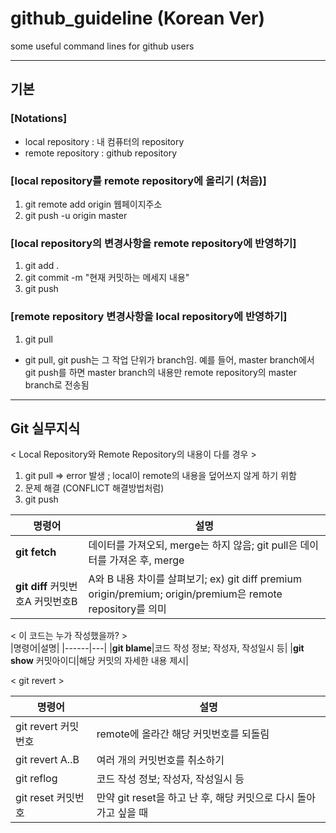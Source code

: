# github_guideline (Korean Ver)
some useful command lines for github users

---


## 기본

### [Notations]
 * local repository : 내 컴퓨터의 repository
 * remote repository : github repository


### [local repository를 remote repository에 올리기 (처음)]
 1. git remote add origin 웹페이지주소
 2. git push -u origin master


### [local repository의 변경사항을 remote repository에 반영하기]
 1. git add .
 2. git commit -m "현재 커밋하는 메세지 내용"
 3. git push


### [remote repository 변경사항을 local repository에 반영하기]
 1. git pull

- git pull, git push는 그 작업 단위가 branch임. 예를 들어, master branch에서 git push를 하면 master branch의 내용만 remote repository의 master branch로 전송됨
   
---
 
 ## Git 실무지식
  < Local Repository와 Remote Repository의 내용이 다를 경우 >  
   1. git pull  => error 발생 ; local이 remote의 내용을 덮어쓰지 않게 하기 위함  
   2. 문제 해결 (CONFLICT 해결방법처럼)  
   3. git push  

   |명령어|설명|
|------|---|
|**git fetch**|데이터를 가져오되, merge는 하지 않음; git pull은 데이터를 가져온 후, merge|
|**git diff** 커밋번호A 커밋번호B|A와 B 내용 차이를 살펴보기; ex) git diff premium origin/premium; origin/premium은 remote repository를 의미|



  < 이 코드는 누가 작성했을까? >  
|명령어|설명|
|------|---|
|**git blame**|코드 작성 정보; 작성자, 작성일시 등|
|**git show** 커밋아이디|해당 커밋의 자세한 내용 제시|


 < git revert >  
 
   |명령어|설명|
|------|---|
|git revert 커밋번호|remote에 올라간 해당 커밋번호를 되돌림|
|git revert A..B|여러 개의 커밋번호를 취소하기|
|git reflog|코드 작성 정보; 작성자, 작성일시 등|
|git reset 커밋번호|만약 git reset을 하고 난 후, 해당 커밋으로 다시 돌아가고 싶을 때|
